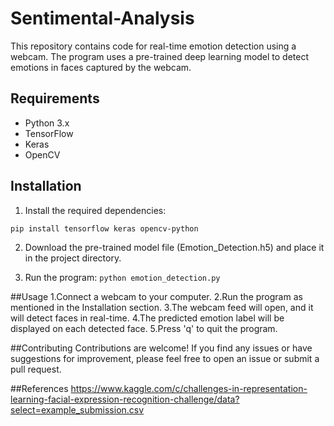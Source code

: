 # Sentimental-Analysis

This repository contains code for real-time emotion detection using a webcam. The program uses a pre-trained deep learning model to detect emotions in faces captured by the webcam.

## Requirements
* Python 3.x
* TensorFlow
* Keras
* OpenCV

## Installation

1. Install the required dependencies:

```pip install tensorflow keras opencv-python```

2. Download the pre-trained model file (Emotion_Detection.h5) and place it in the project directory.

3. Run the program:
```python emotion_detection.py```

##Usage
1.Connect a webcam to your computer.
2.Run the program as mentioned in the Installation section.
3.The webcam feed will open, and it will detect faces in real-time.
4.The predicted emotion label will be displayed on each detected face.
5.Press 'q' to quit the program.

##Contributing
Contributions are welcome! If you find any issues or have suggestions for improvement, please feel free to open an issue or submit a pull request.

##References
https://www.kaggle.com/c/challenges-in-representation-learning-facial-expression-recognition-challenge/data?select=example_submission.csv
